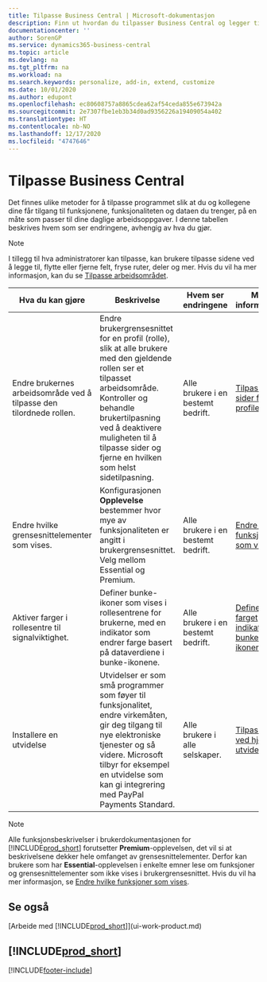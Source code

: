 ```yaml
---
title: Tilpasse Business Central | Microsoft-dokumentasjon
description: Finn ut hvordan du tilpasser Business Central og legger til funksjoner.
documentationcenter: ''
author: SorenGP
ms.service: dynamics365-business-central
ms.topic: article
ms.devlang: na
ms.tgt_pltfrm: na
ms.workload: na
ms.search.keywords: personalize, add-in, extend, customize
ms.date: 10/01/2020
ms.author: edupont
ms.openlocfilehash: ec80608757a8865cdea62af54ceda855e673942a
ms.sourcegitcommit: 2e7307fbe1eb3b34d0ad9356226a19409054a402
ms.translationtype: HT
ms.contentlocale: nb-NO
ms.lasthandoff: 12/17/2020
ms.locfileid: "4747646"
---
```

# <a name="customize-business-central"></a>Tilpasse Business Central
Det finnes ulike metoder for å tilpasse programmet slik at du og kollegene dine får tilgang til funksjonene, funksjonaliteten og dataen du trenger, på en måte som passer til dine daglige arbeidsoppgaver. I denne tabellen beskrives hvem som ser endringene, avhengig av hva du gjør.

> [!NOTE]
> I tillegg til hva administratorer kan tilpasse, kan brukere tilpasse sidene ved å legge til, flytte eller fjerne felt, fryse ruter, deler og mer. Hvis du vil ha mer informasjon, kan du se [Tilpasse arbeidsområdet](ui-personalization-user.md).

| Hva du kan gjøre    |  Beskrivelse  |  Hvem ser endringene  |  Mer informasjon  |
|-----|---------------|---------|-------|
|Endre brukernes arbeidsområde ved å tilpasse den tilordnede rollen.|Endre brukergrensesnittet for en profil (rolle), slik at alle brukere med den gjeldende rollen ser et tilpasset arbeidsområde. Kontroller og behandle brukertilpasning ved å deaktivere muligheten til å tilpasse sider og fjerne en hvilken som helst sidetilpasning.|Alle brukere i en bestemt bedrift.|[Tilpasse sider for profiler](ui-personalization-manage.md)|
|Endre hvilke grensesnittelementer som vises.|Konfigurasjonen **Opplevelse** bestemmer hvor mye av funksjonaliteten er angitt i brukergrensesnittet. Velg mellom Essential og Premium.|Alle brukere i en bestemt bedrift.|[Endre hvilke funksjoner som vises](ui-experiences.md)|
|Aktiver farger i rollesentre til signalviktighet.|Definer bunke-ikoner som vises i rollesentrene for brukerne, med en indikator som endrer farge basert på dataverdiene i bunke-ikonene.|Alle brukere i en bestemt bedrift.|[Definere en farget indikator for bunke-ikoner](admin-how-set-up-colored-indicator-on-cues.md)|
|Installere en utvidelse|Utvidelser er som små programmer som føyer til funksjonalitet, endre virkemåten, gir deg tilgang til nye elektroniske tjenester og så videre. Microsoft tilbyr for eksempel en utvidelse som kan gi integrering med PayPal Payments Standard.|Alle brukere i alle selskaper.|[Tilpasse ved hjelp av utvidelser](ui-extensions.md)|
> [!NOTE]
> Alle funksjonsbeskrivelser i brukerdokumentasjonen for [!INCLUDE[prod_short](includes/prod_short.md)] forutsetter **Premium**-opplevelsen, det vil si at beskrivelsene dekker hele omfanget av grensesnittelementer. Derfor kan brukere som har **Essential**-opplevelsen i enkelte emner lese om funksjoner og grensesnittelementer som ikke vises i brukergrensesnittet. Hvis du vil ha mer informasjon, se [Endre hvilke funksjoner som vises](ui-experiences.md).

## <a name="see-also"></a>Se også
[Arbeide med [!INCLUDE[prod_short](includes/prod_short.md)]](ui-work-product.md)  

## [!INCLUDE[prod_short](includes/free_trial_md.md)]  


[!INCLUDE[footer-include](includes/footer-banner.md)]